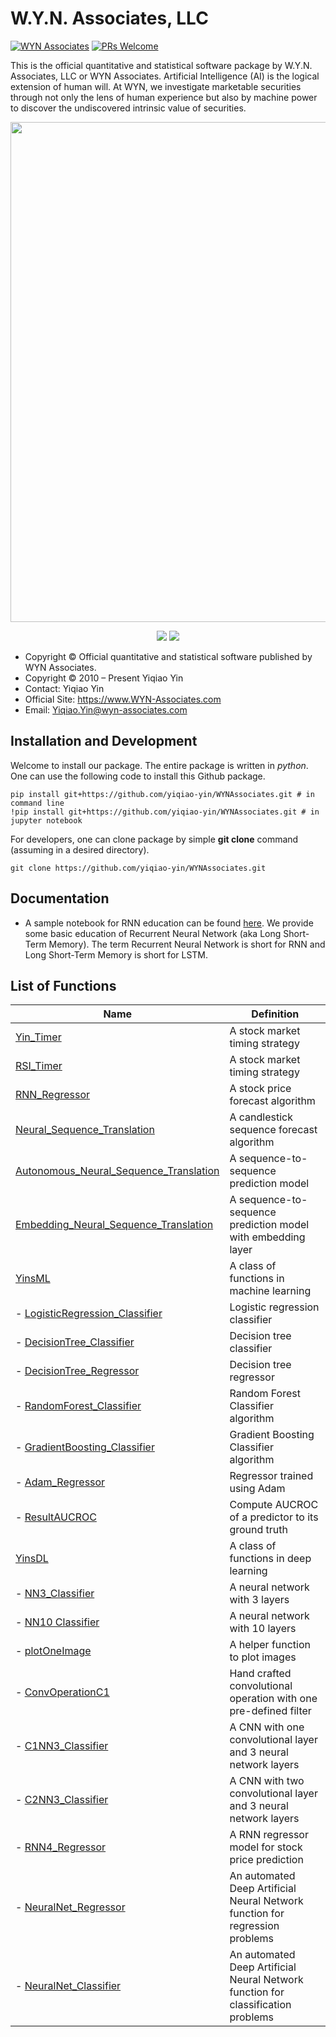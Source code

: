 # W.Y.N. Associates, LLC

[![WYN Associates](https://cdn.rawgit.com/sindresorhus/awesome/d7305f38d29fed78fa85652e3a63e154dd8e8829/media/badge.svg)](https://yinscapital.com/research/)
[![PRs Welcome](https://img.shields.io/badge/PRs-welcome-brightgreen.svg?style=flat-square)](http://makeapullrequest.com)

This is the official quantitative and statistical software package by W.Y.N. Associates, LLC or WYN Associates. Artificial Intelligence (AI) is the logical extension of human will. At WYN, we investigate marketable securities through not only the lens of human experience but also by machine power to discover the undiscovered intrinsic value of securities.

<p align="center">
  <img width="800" src="https://github.com/yiqiao-yin/WYNAssociates/blob/main/figs/maintitle.gif">
</p>
<p align="center">
	<img src="https://img.shields.io/badge/stars-30+-blue.svg"/>
	<img src="https://img.shields.io/badge/license-CC0-blue.svg"/>
</p>

- Copyright © Official quantitative and statistical software published by WYN Associates.
- Copyright © 2010 – Present Yiqiao Yin
- Contact: Yiqiao Yin
- Official Site: https://www.WYN-Associates.com
- Email: Yiqiao.Yin@wyn-associates.com

## Installation and Development
	
Welcome to install our package. The entire package is written in *python*. One can use the following code to install this Github package.

```
pip install git+https://github.com/yiqiao-yin/WYNAssociates.git # in command line
!pip install git+https://github.com/yiqiao-yin/WYNAssociates.git # in jupyter notebook
```

For developers, one can clone package by simple **git clone** command (assuming in a desired directory).

```
git clone https://github.com/yiqiao-yin/WYNAssociates.git
```

## Documentation

- A sample notebook for RNN education can be found [here](https://github.com/yiqiao-yin/WYNAssociates/blob/main/docs/python_MM_LSTM_StockPriceForecast.ipynb). We provide some basic education of Recurrent Neural Network (aka Long Short-Term Memory). The term Recurrent Neural Network is short for RNN and Long Short-Term Memory is short for LSTM.

## List of Functions

| Name  | Definition |
| ------------- | ------------- |
| [Yin_Timer](https://github.com/yiqiao-yin/WYNAssociates/blob/2b5994f77a74038dd10e55182a0cc16e71168a32/AI_solution/modules.py#L27)  | A stock market timing strategy  |
| [RSI_Timer](https://github.com/yiqiao-yin/WYNAssociates/blob/2b5994f77a74038dd10e55182a0cc16e71168a32/AI_solution/modules.py#L296)  | A stock market timing strategy  |
| [RNN_Regressor](https://github.com/yiqiao-yin/WYNAssociates/blob/2b5994f77a74038dd10e55182a0cc16e71168a32/AI_solution/modules.py#L410) | A stock price forecast algorithm |
| [Neural_Sequence_Translation](https://github.com/yiqiao-yin/WYNAssociates/blob/2b5994f77a74038dd10e55182a0cc16e71168a32/AI_solution/modules.py#L696) | A candlestick sequence forecast algorithm |
| [Autonomous_Neural_Sequence_Translation](https://github.com/yiqiao-yin/WYNAssociates/blob/2b5994f77a74038dd10e55182a0cc16e71168a32/AI_solution/modules.py#L960) | A sequence-to-sequence prediction model |
| [Embedding_Neural_Sequence_Translation](https://github.com/yiqiao-yin/WYNAssociates/blob/2b5994f77a74038dd10e55182a0cc16e71168a32/AI_solution/modules.py#L1223) | A sequence-to-sequence prediction model with embedding layer | 
| [YinsML](https://github.com/yiqiao-yin/WYNAssociates/blob/2b5994f77a74038dd10e55182a0cc16e71168a32/AI_solution/modules.py#L1509) | A class of functions in machine learning | 
| - [LogisticRegression_Classifier](https://github.com/yiqiao-yin/WYNAssociates/blob/42022078dc8f00fdf250f19d80f34a1cd685cda6/AI_solution/modules.py#L1517) | Logistic regression classifier |
| - [DecisionTree_Classifier](https://github.com/yiqiao-yin/WYNAssociates/blob/2b5994f77a74038dd10e55182a0cc16e71168a32/AI_solution/modules.py#L1517) | Decision tree classifier |
| - [DecisionTree_Regressor](https://github.com/yiqiao-yin/WYNAssociates/blob/2b5994f77a74038dd10e55182a0cc16e71168a32/AI_solution/modules.py#L1574) | Decision tree regressor |
| - [RandomForest_Classifier](https://github.com/yiqiao-yin/WYNAssociates/blob/d3f5ef496403a0aef6b940c1740734e174043e71/AI_solution/modules.py#L1616) | Random Forest Classifier algorithm | 
| - [GradientBoosting_Classifier](https://github.com/yiqiao-yin/WYNAssociates/blob/d3f5ef496403a0aef6b940c1740734e174043e71/AI_solution/modules.py#L1673) | Gradient Boosting Classifier algorithm |
| - [Adam_Regressor](https://github.com/yiqiao-yin/WYNAssociates/blob/2b5994f77a74038dd10e55182a0cc16e71168a32/AI_solution/modules.py#L1616) | Regressor trained using Adam | 
| - [ResultAUCROC](https://github.com/yiqiao-yin/WYNAssociates/blob/2b5994f77a74038dd10e55182a0cc16e71168a32/AI_solution/modules.py#L1745) | Compute AUCROC of a predictor to its ground truth |
| [YinsDL](https://github.com/yiqiao-yin/WYNAssociates/blob/2b5994f77a74038dd10e55182a0cc16e71168a32/AI_solution/modules.py#L1769) | A class of functions in deep learning | 
| - [NN3_Classifier](https://github.com/yiqiao-yin/WYNAssociates/blob/2b5994f77a74038dd10e55182a0cc16e71168a32/AI_solution/modules.py#L1781) | A neural network with 3 layers |
| - [NN10 Classifier](https://github.com/yiqiao-yin/WYNAssociates/blob/2b5994f77a74038dd10e55182a0cc16e71168a32/AI_solution/modules.py#L1917) | A neural network with 10 layers | 
| - [plotOneImage](https://github.com/yiqiao-yin/WYNAssociates/blob/2b5994f77a74038dd10e55182a0cc16e71168a32/AI_solution/modules.py#L2066) | A helper function to plot images | 
| - [ConvOperationC1](https://github.com/yiqiao-yin/WYNAssociates/blob/2b5994f77a74038dd10e55182a0cc16e71168a32/AI_solution/modules.py#L2101) | Hand crafted convolutional operation with one pre-defined filter | 
| - [C1NN3_Classifier](https://github.com/yiqiao-yin/WYNAssociates/blob/2b5994f77a74038dd10e55182a0cc16e71168a32/AI_solution/modules.py#L2193) | A CNN with one convolutional layer and 3 neural network layers | 
| - [C2NN3_Classifier](https://github.com/yiqiao-yin/WYNAssociates/blob/2b5994f77a74038dd10e55182a0cc16e71168a32/AI_solution/modules.py#L2366) | A CNN with two convolutional layer and 3 neural network layers | 
| - [RNN4_Regressor](https://github.com/yiqiao-yin/WYNAssociates/blob/2b5994f77a74038dd10e55182a0cc16e71168a32/AI_solution/modules.py#L2606) | A RNN regressor model for stock price prediction |
| - [NeuralNet_Regressor](https://github.com/yiqiao-yin/WYNAssociates/blob/4064719f740ebf890fd908e734a58e1f2b883246/AI_solution/modules.py#L3018) | An automated Deep Artificial Neural Network function for regression problems |
| - [NeuralNet_Classifier](https://github.com/yiqiao-yin/WYNAssociates/blob/ed5be8e8475039d51fb18829fe0e4ba964652808/AI_solution/modules.py#L3149) | An automated Deep Artificial Neural Network function for classification problems |
